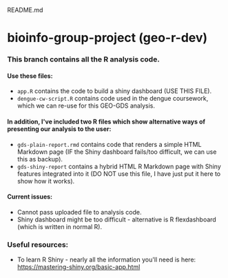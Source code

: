 README.md
# bioinfo-group-project (geo-r-dev)

### This branch contains all the R analysis code.

#### Use these files:
- `app.R` contains the code to build a shiny dashboard (USE THIS FILE).
- `dengue-cw-script.R` contains code used in the dengue coursework, which we can re-use for this GEO-GDS analysis.

#### In addition, I've included two R files which show alternative ways of presenting our analysis to the user:
- `gds-plain-report.rmd` contains code that renders a simple HTML Markdown page (IF the Shiny dashboard fails/too difficult, we can use this as backup).
- `gds-shiny-report` contains a hybrid HTML R Markdown page with Shiny features integrated into it (DO NOT use this file, I have just put it here to show how it works).

#### Current issues:
- Cannot pass uploaded file to analysis code.
- Shiny dashboard might be too difficult - alternative is R flexdashboard (which is written in normal R).

### Useful resources:
- To learn R Shiny - nearly all the information you'll need is here: https://mastering-shiny.org/basic-app.html
